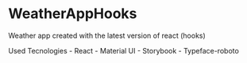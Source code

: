 # WeatherAppHooks
Weather app created with the latest version of react (hooks)


Used Tecnologies
	- React
	- Material UI
	- Storybook
	- Typeface-roboto
